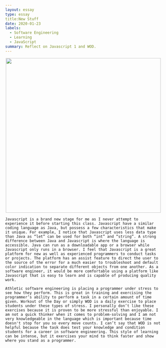 ```yaml
---
layout: essay
type: essay
title:New Stuff
date: 2020-01-23
labels:
  - Software Engineering
  - Learning
  - JavaScript
summary: Reflect on Javascript 1 and WOD.
---
```

<p align='center'>  
<img src='https://dri.es/files/cache/blog/javascript-powered-multichannel-1280w.gif' width='500'/>
</p>

	Javascript is a brand new stage for me as I never attempt to experience it before starting this class. Javascript have a similar coding language as Java, but possess a few characteristics that make it unique. For example, I notice that Javascript uses less data type than Java as “let” can be used for both “int” and “string”. A strong difference between Java and Javascript is where the language is accessible. Java can run as a downloadable app or a browser while Javascript only runs in a browser. I feel that Javascript is a great platform for new as well as experienced programmers to conduct tasks or projects. The platform has an assist feature to direct the user to the source of the error for a much easier to troubleshoot and default color indication to separate different objects from one another. As a software engineer, it would be more comfortable using a platform like Javascript that is easy to learn and is capable of producing quality work. 
	
	Athletic software engineering is placing a programmer under stress to see how they perform. This is great in training and exercising the programmer’s ability to perform a task in a certain amount of time given. Workout of the Day or simply WOD is a daily exercise to place students under these types of stress. I personally don’t like these exercises because it is proven to be more stressful than enjoyable. I am not a quick thinker when it comes to problem-solving and I am not very knowledgeable in the language which is important because time doesn't stop for you so every move counts. I can’t say that WOD is not helpful because the task does test your knowledge and condition students for a career in software engineering. This style of learning can be intense, but it exercises your mind to think faster and show where you stand as a programmer.
